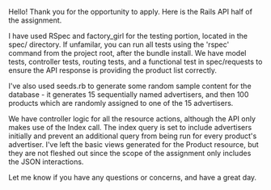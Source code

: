 Hello!  Thank you for the opportunity to apply.  Here is the Rails API half of the assignment.

I have used RSpec and factory_girl for the testing portion, located in the spec/ directory.  If unfamilar, you can run all tests using the 'rspec' command from the project root, after the bundle install.  We have model tests, controller tests, routing tests, and a functional test in spec/requests to ensure the API response is providing the product list correctly.

I've also used seeds.rb to generate some random sample content for the database - it generates 15 sequentially named advertisers, and then 100 products which are randomly assigned to one of the 15 advertisers.  

We have controller logic for all the resource actions, although the API only makes use of the Index call. The index query is set to include advertisers initially and prevent an additional query from being run for every product's advertiser.  I've left the basic views generated for the Product resource, but they are not fleshed out since the scope of the assignment only includes the JSON interactions.

Let me know if you have any questions or concerns, and have a great day.